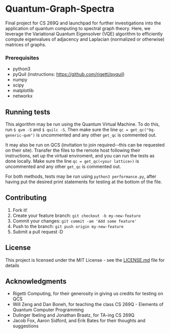 # Quantum-Graph-Spectra

Final project for CS 269Q and launchpad for further investigations into the application of quantum computing to spectral graph theory. Here, we leverage the Variational Quantum Eigensolver (VQE) algorithm to efficiently compute eigenvalues of adjacency and Laplacian (normalized or otherwise) matrices of graphs.

### Prerequisites

* python3
* pyQuil (instructions: https://github.com/rigetti/pyquil)
* numpy
* scipy
* matplotlib
* networkx

## Running tests

This algorithm may be run using the Quantum Virtual Machine. To do this, run `$ qvm -S` and `$ quilc -S`. Then make sure the line `qc = get_qc("9q-generic-qvm")` is uncommented and any other `get_qc` is commented out.

It may also be run on QCS (invitation to join required--this can be requested on their site). Transfer the files to the remote host following their instructions, set up the virtual enviroment, and you can run the tests as done locally. Make sure the line `qc = get_qc(<your lattice>)` is uncommented and any other `get_qc` is commented out.

For both methods, tests may be run using `python3 performance.py`, after having put the desired print statements for testing at the bottom of the file.

## Contributing

1. Fork it!
2. Create your feature branch: `git checkout -b my-new-feature`
3. Commit your changes: `git commit -am 'Add some feature'`
4. Push to the branch: `git push origin my-new-feature`
5. Submit a pull request :D

## License

This project is licensed under the MIT License - see the [LICENSE.md](LICENSE.md) file for details

## Acknowledgments

* Rigetti Computing, for their generosity in giving us credits for testing on QCS
* Will Zeng and Dan Boneh, for teaching the class CS 269Q - Elements of Quantum Computer Programming
* Dulinger Ibeling and Jonathan Braatz, for TA-ing CS 269Q
* Jacob Fox, Aaron Sidford, and Erik Bates for their thoughts and suggestions